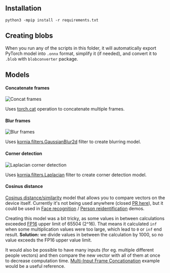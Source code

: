 ## Installation

```
python3 -mpip install -r requirements.txt
```

## Creating blobs

When you run any of the scripts in this folder, it will automatically export PyTorch model into `.onnx` format, simplify it (if needed), and convert it to `.blob` with `blobconverter` package.

## Models

#### Concatenate frames

![Concat frames](https://user-images.githubusercontent.com/18037362/134209980-09c6e2f9-8a26-45d5-a6ad-c31d9e2816e1.png)

Uses [torch.cat](https://pytorch.org/docs/stable/generated/torch.cat.html) operation to concatenate multiple frames.

#### Blur frames

![Blur frames](https://docs.luxonis.com/en/latest/_images/blur.jpeg)

Uses [kornia.filters.GaussianBlur2d](https://kornia.readthedocs.io/en/latest/filters.html?highlight=GaussianBlur2d#kornia.filters.GaussianBlur2d) filter to create blurring model.

#### Corner detection

![Laplacian corner detection](https://user-images.githubusercontent.com/18037362/134209951-4e1c7343-a333-4fb6-bdc9-bc86f6dc36b2.jpeg)

Uses [kornia.filters.Laplacian](https://kornia.readthedocs.io/en/latest/filters.html?highlight=laplacian#kornia.filters.Laplacian) filter to create corner detection model.

#### Cosinus distance

[Cosinus distance/similarity](https://en.wikipedia.org/wiki/Cosine_similarity) model that allows you to compare vectors on the device itself. Currently it's not being used anywhere (closed [PR here](https://github.com/luxonis/depthai-experiments/pull/259)), but it could be used in [Face recognition](https://github.com/luxonis/depthai-experiments/tree/master/gen2-face-recognition) / [Person reidentification](https://github.com/luxonis/depthai-experiments/tree/master/gen2-pedestrian-reidentification) demos.

Creating this model was a bit tricky, as some values in between calculations exceeded [FP16](https://en.wikipedia.org/wiki/Half-precision_floating-point_format#Half_precision_examples) upper limit of 65504 (2^16). That means it calculated `inf` when some multiplication values were too large, which lead to `0` or `inf` end result.
**Solution:** we divide values in between the calculation by 1000, so no value exceeds the FP16 upper value limit.

It would also be possible to have many inputs (for eg. multiple different people vectors) and then compare the new vector with all of them at once to decrease computation time. [Multi-Input Frame Concationation](https://docs.luxonis.com/projects/api/en/latest/samples/NeuralNetwork/concat_multi_input) example would be a useful reference.